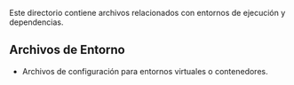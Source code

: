 Este directorio contiene archivos relacionados con entornos de ejecución y dependencias.

## Archivos de Entorno
- Archivos de configuración para entornos virtuales o contenedores.
